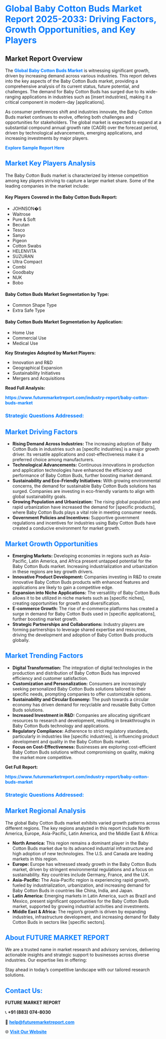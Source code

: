 <h1 style="color: #007BFF;">Global Baby Cotton Buds Market Report 2025-2033: Driving Factors, Growth Opportunities, and Key Players</h1>

<section id="overview">
<h2>Market Report Overview</h2>
<p>The <a href="https://www.futuremarketreport.com/industry-report/baby-cotton-buds-market" style="color: #007BFF; text-decoration: none;"><strong>Global Baby Cotton Buds Market</strong></a> is witnessing significant growth, driven by increasing demand across various industries. This report delves into the key aspects of the Baby Cotton Buds market, providing a comprehensive analysis of its current status, future potential, and challenges. The demand for Baby Cotton Buds has surged due to its wide-ranging applications in industries such as [insert industries], making it a critical component in modern-day [applications].</p>
<p>As consumer preferences shift and industries innovate, the Baby Cotton Buds market continues to evolve, offering both challenges and opportunities for stakeholders. The global market is expected to expand at a substantial compound annual growth rate (CAGR) over the forecast period, driven by technological advancements, emerging applications, and increasing investments by major players.</p>
</section>

<section id="overview">
<p><a href="https://www.futuremarketreport.com/request-sample/reportId=40757" style="color: #007BFF; text-decoration: none;"><strong>Explore Sample Report Here</strong></a></p>
</section>

<section id="key-players">
<h2 style="color: #007BFF;">Market Key Players Analysis</h2>
<p>The Baby Cotton Buds market is characterized by intense competition among key players striving to capture a larger market share. Some of the leading companies in the market include:</p>
<h4>Key Players Covered in the Baby Cotton Buds Report:</h4>
<ul><li>JOHNSON�S</li><li>Waitrose</li><li>Pure &amp; Soft</li><li>Becutan</li><li>Tesco</li><li>Sanyo</li><li>Pigeon</li><li>Cotton Swabs</li><li>HELENVITA</li><li>SUZURAN</li><li>Ultra Compact</li><li>Combi</li><li>Goodbaby</li><li>NUK</li><li>Bobo</li></ul>
<h4>Baby Cotton Buds Market Segmentation by Type:</h4>
<ul><li>Common Shape Type</li><li>Extra Safe Type</li></ul>

<h4>Baby Cotton Buds Market Segmentation by Application:</h4>
<ul><li>Home Use</li><li>Commercial Use</li><li>Medical Use</li></ul>
<p><strong>Key Strategies Adopted by Market Players:</strong></p>
<ul>
<li>Innovation and R&D</li>
<li>Geographical Expansion</li>
<li>Sustainability Initiatives</li>
<li>Mergers and Acquisitions</li>
</ul>
</section>

<section>
<p><strong>Read Full Analysis: </strong></p><a href="https://www.futuremarketreport.com/industry-report/baby-cotton-buds-market" style="color: #007BFF; text-decoration: none;"><strong>https://www.futuremarketreport.com/industry-report/baby-cotton-buds-market</strong></a>
<h3 style="color: #007BFF;">Strategic Questions Addressed:</h3>
</section>

<section id="driving-factors">
<h2 style="color: #007BFF;">Market Driving Factors</h2>
<ul>
<li><strong>Rising Demand Across Industries:</strong> The increasing adoption of Baby Cotton Buds in industries such as [specific industries] is a major growth driver. Its versatile applications and cost-effectiveness make it a preferred choice among manufacturers.</li>
<li><strong>Technological Advancements:</strong> Continuous innovations in production and application technologies have enhanced the efficiency and performance of Baby Cotton Buds, further boosting market demand.</li>
<li><strong>Sustainability and Eco-Friendly Initiatives:</strong> With growing environmental concerns, the demand for sustainable Baby Cotton Buds solutions has surged. Companies are investing in eco-friendly variants to align with global sustainability goals.</li>
<li><strong>Growing Population and Urbanization:</strong> The rising global population and rapid urbanization have increased the demand for [specific products], where Baby Cotton Buds plays a vital role in meeting consumer needs.</li>
<li><strong>Government Policies and Incentives:</strong> Supportive government regulations and incentives for industries using Baby Cotton Buds have created a conducive environment for market growth.</li>
</ul>
</section>

<section id="growth-opportunities">
<h2 style="color: #007BFF;">Market Growth Opportunities</h2>
<ul>
<li><strong>Emerging Markets:</strong> Developing economies in regions such as Asia-Pacific, Latin America, and Africa present untapped potential for the Baby Cotton Buds market. Increasing industrialization and urbanization in these regions are key growth drivers.</li>
<li><strong>Innovative Product Development:</strong> Companies investing in R&D to create innovative Baby Cotton Buds products with enhanced features and applications are likely to gain a competitive edge.</li>
<li><strong>Expansion into Niche Applications:</strong> The versatility of Baby Cotton Buds allows it to be utilized in niche markets such as [specific niches], creating opportunities for growth and diversification.</li>
<li><strong>E-commerce Growth:</strong> The rise of e-commerce platforms has created a surge in demand for Baby Cotton Buds used in [specific applications], further boosting market growth.</li>
<li><strong>Strategic Partnerships and Collaborations:</strong> Industry players are forming partnerships to leverage shared expertise and resources, driving the development and adoption of Baby Cotton Buds products globally.</li>
</ul>
</section>

<section id="trending-factors">
<h2 style="color: #007BFF;">Market Trending Factors</h2>
<ul>
<li><strong>Digital Transformation:</strong> The integration of digital technologies in the production and distribution of Baby Cotton Buds has improved efficiency and customer satisfaction.</li>
<li><strong>Customization and Personalization:</strong> Consumers are increasingly seeking personalized Baby Cotton Buds solutions tailored to their specific needs, prompting companies to offer customizable options.</li>
<li><strong>Sustainability and Circular Economy:</strong> The push towards a circular economy has driven demand for recyclable and reusable Baby Cotton Buds solutions.</li>
<li><strong>Increased Investment in R&D:</strong> Companies are allocating significant resources to research and development, resulting in breakthroughs in Baby Cotton Buds technology and applications.</li>
<li><strong>Regulatory Compliance:</strong> Adherence to strict regulatory standards, particularly in industries like [specific industries], is influencing product development and quality in the Baby Cotton Buds market.</li>
<li><strong>Focus on Cost-Effectiveness:</strong> Businesses are exploring cost-efficient Baby Cotton Buds solutions without compromising on quality, making the market more competitive.</li>
</ul>
</section>

<section>
<p><strong>Get Full Report: </strong></p><a href="https://www.futuremarketreport.com/industry-report/baby-cotton-buds-market" style="color: #007BFF; text-decoration: none;"><strong>https://www.futuremarketreport.com/industry-report/baby-cotton-buds-market</strong></a>
<h3 style="color: #007BFF;">Strategic Questions Addressed:</h3>
</section>


<section id="regional-analysis">
<h2 style="color: #007BFF;">Market Regional Analysis</h2>
<p>The global Baby Cotton Buds market exhibits varied growth patterns across different regions. The key regions analyzed in this report include North America, Europe, Asia-Pacific, Latin America, and the Middle East & Africa:</p>
<ul>
<li><strong>North America:</strong> This region remains a dominant player in the Baby Cotton Buds market due to its advanced industrial infrastructure and high adoption of new technologies. The U.S. and Canada are leading markets in this region.</li>
<li><strong>Europe:</strong> Europe has witnessed steady growth in the Baby Cotton Buds market, driven by stringent environmental regulations and a focus on sustainability. Key countries include Germany, France, and the U.K.</li>
<li><strong>Asia-Pacific:</strong> The Asia-Pacific region is experiencing rapid growth, fueled by industrialization, urbanization, and increasing demand for Baby Cotton Buds in countries like China, India, and Japan.</li>
<li><strong>Latin America:</strong> Emerging markets in Latin America, such as Brazil and Mexico, present significant opportunities for the Baby Cotton Buds market, supported by growing industrial activities and investments.</li>
<li><strong>Middle East & Africa:</strong> The region’s growth is driven by expanding industries, infrastructure development, and increasing demand for Baby Cotton Buds in sectors like [specific sectors].</li>
</ul>
</section>

<footer>
<h2 style="color: #007BFF;">About FUTURE MARKET REPORT</h2>
<p>We are a trusted name in market research and advisory services, delivering actionable insights and strategic support to businesses across diverse industries. Our expertise lies in offering:</p>

<p>Stay ahead in today’s competitive landscape with our tailored research solutions.</p>

<h2 style="color: #007BFF;">Contact Us:</h2>
<p><strong>FUTURE MARKET REPORT</strong></p>
<p>📞 <strong>+91 (883) 074-8030</strong></p>
<p>📧 <strong><a href="mailto:help@futuremarketreport.com" style="color: #007BFF;">help@futuremarketreport.com</a></strong></p>
<p>🌐 <strong><a href="https://www.futuremarketreport.com/" style="color: #007BFF;">Visit Our Website</a></strong></p>
</footer>